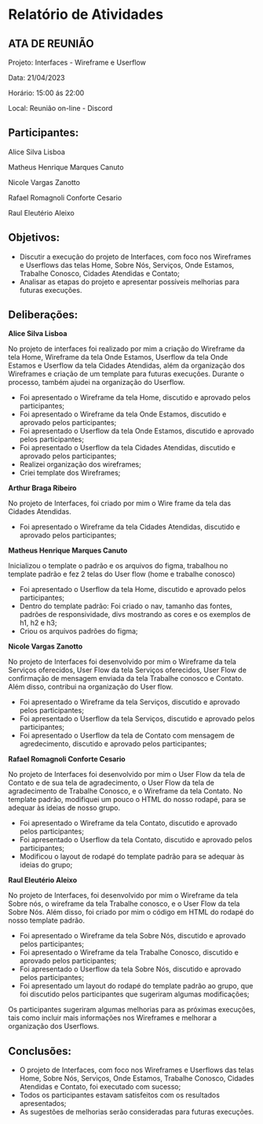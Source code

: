 # Relatório de Atividades


## ATA DE REUNIÃO

Projeto: Interfaces - Wireframe e Userflow

Data: 21/04/2023

Horário: 15:00 ás 22:00

Local: Reunião on-line - Discord

## Participantes:
Alice Silva Lisboa

Matheus Henrique Marques Canuto

Nicole Vargas Zanotto

Rafael Romagnoli Conforte Cesario

Raul Eleutério Aleixo

## Objetivos:
- Discutir a execução do projeto de Interfaces, com foco nos Wireframes e Userflows das telas Home, Sobre Nós, Serviços, Onde Estamos, Trabalhe Conosco, Cidades Atendidas e Contato;
- Analisar as etapas do projeto e apresentar possíveis melhorias para futuras execuções.

## Deliberações:

**Alice Silva Lisboa**

No projeto de interfaces foi realizado por mim a criação do Wireframe da tela Home, Wireframe da tela Onde Estamos, Userflow da tela Onde Estamos e Userflow da tela Cidades Atendidas, além da organização dos Wireframes e criação de um template para futuras execuções. Durante o processo, também ajudei na organização do Userflow.

- Foi apresentado o Wireframe da tela Home, discutido e aprovado pelos participantes;
- Foi apresentado o Wireframe da tela Onde Estamos, discutido e aprovado pelos participantes;
- Foi apresentado o Userflow da tela Onde Estamos, discutido e aprovado pelos participantes;
- Foi apresentado o Userflow da tela Cidades Atendidas, discutido e aprovado pelos participantes;
- Realizei organização dos wireframes;
- Criei template dos Wireframes;

**Arthur Braga Ribeiro**

No projeto de Interfaces, foi criado por mim o Wire frame da tela das Cidades Atendidas.

- Foi apresentado o Wireframe da tela Cidades Atendidas, discutido e aprovado pelos participantes;

**Matheus Henrique Marques Canuto**

Inicializou o template o padrão e os arquivos do figma, trabalhou no template padrão e fez 2 telas do User flow (home e trabalhe conosco)

- Foi apresentado o Userflow da tela Home, discutido e aprovado pelos participantes;
- Dentro do template padrão: Foi criado o nav, tamanho das fontes, padrões de responsividade, divs mostrando as cores e os exemplos de h1, h2 e h3;
- Criou os arquivos padrões do figma;


**Nicole Vargas Zanotto**

No projeto de Interfaces foi desenvolvido por mim o Wireframe da tela Serviços oferecidos, User Flow da tela Serviços oferecidos, User Flow de confirmação de mensagem enviada da tela Trabalhe conosco e Contato. Além disso, contribui na organização do User flow.

- Foi apresentado o Wireframe da tela Serviços, discutido e aprovado pelos participantes;
- Foi apresentado o Userflow da tela Serviços, discutido e aprovado pelos participantes;
- Foi apresentado o Userflow da tela de Contato com mensagem de agredecimento, discutido e aprovado pelos participantes;

**Rafael Romagnoli Conforte Cesario**

No projeto de Interfaces foi desenvolvido por mim o User Flow da tela de Contato e de sua tela de agradecimento, o User Flow da tela de agradecimento de Trabalhe Conosco, e o Wireframe da tela Contato. No template padrão, modifiquei um pouco o HTML do nosso rodapé, para se adequar às ideias de nosso grupo.

- Foi apresentado o Wireframe da tela Contato, discutido e aprovado pelos participantes;
- Foi apresentado o Userflow da tela Contato, discutido e aprovado pelos participantes;
- Modificou o layout de rodapé do template padrão para se adequar às ideias do grupo; 

**Raul Eleutério Aleixo**

No projeto de Interfaces, foi desenvolvido por mim o Wireframe da tela Sobre nós, o wireframe da tela Trabalhe conosco, e o User Flow da tela Sobre Nós. Além disso, foi criado por mim o código em HTML do rodapé do nosso template padrão.

- Foi apresentado o Wireframe da tela Sobre Nós, discutido e aprovado pelos participantes;
- Foi apresentado o Wireframe da tela Trabalhe Conosco, discutido e aprovado pelos participantes;
- Foi apresentado o Userflow da tela Sobre Nós, discutido e aprovado pelos participantes;
- Foi apresentado um layout do rodapé do template padrão ao grupo, que foi discutido pelos participantes que sugeriram algumas modificações; 


 Os participantes sugeriram algumas melhorias para as próximas execuções, tais como incluir mais informações nos Wireframes e melhorar a organização dos Userflows.

## Conclusões:
- O projeto de Interfaces, com foco nos Wireframes e Userflows das telas Home, Sobre Nós, Serviços, Onde Estamos, Trabalhe Conosco, Cidades Atendidas e Contato, foi executado com sucesso;
- Todos os participantes estavam satisfeitos com os resultados apresentados;
- As sugestões de melhorias serão consideradas para futuras execuções.
